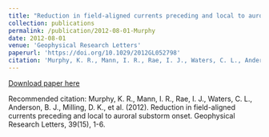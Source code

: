 ```yaml
---
title: "Reduction in field-aligned currents preceding and local to auroral substorm onset"
collection: publications
permalink: /publication/2012-08-01-Murphy
date: 2012-08-01
venue: 'Geophysical Research Letters'
paperurl: 'https://doi.org/10.1029/2012GL052798'
citation: 'Murphy, K. R., Mann, I. R., Rae, I. J., Waters, C. L., Anderson, B. J., Milling, D. K., et al. (2012). Reduction in field-aligned currents preceding and local to auroral substorm onset. Geophysical Research Letters, 39(15), 1-6. '
---
```

[Download paper here](https://doi.org/10.1029/2012GL052798)

Recommended citation: Murphy, K. R., Mann, I. R., Rae, I. J., Waters, C. L., Anderson, B. J., Milling, D. K., et al. (2012). Reduction in field-aligned currents preceding and local to auroral substorm onset. Geophysical Research Letters, 39(15), 1-6. 